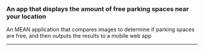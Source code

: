 ### An app that displays the amount of free parking spaces near your location

An MEAN application that compares images to determine if parking spaces are free, and then outputs the results to a mobile web app




------- 
